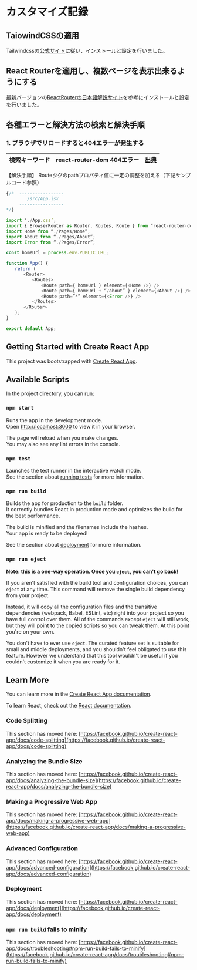 # カスタマイズ記録

## TaiowindCSSの適用

Tailwindcssの[公式サイト](https://tailwindcss.com/docs/guides/create-react-app)に従い、インストールと設定を行いました。

## React Routerを適用し、複数ページを表示出来るようにする

最新バージョンの[ReactRouterの日本語解説サイト](https://ralacode.com/blog/post/how-to-use-react-router/)を参考にインストールと設定を行いました。

## 各種エラーと解決方法の検索と解決手順

### 1. ブラウザでリロードすると404エラーが発生する

|検索キーワード|react-router-dom 404エラー|[出典](https://kubogen.com/web-programing-299/)
---- | ---- | ----

【解決手順】
Routeタグのpathプロパティ値に一定の調整を加える（下記サンプルコード参照）

```javascript
{/*  -----------------
        /src/App.jsx  
     -----------------
*/}

import ‘./App.css’;
import { BrowserRouter as Router, Routes, Route } from “react-router-dom”;
import Home from “./Pages/Home”;
import About from “./Pages/About”;
import Error from “./Pages/Error”;

const homeUrl = process.env.PUBLIC_URL;

function App() {
　　return (
　　　　<Router>
　　　　　　<Routes>
　　　　　　　　<Route path={ homeUrl } element={<Home />} />
　　　　　　　　<Route path={ homeUrl + “/about” } element={<About />} />
　　　　　　　　<Route path=”*” element={<Error />} />
　　　　　　</Routes>
　　　　</Router>
　　);
}

export default App;
```

## Getting Started with Create React App

This project was bootstrapped with [Create React App](https://github.com/facebook/create-react-app).

## Available Scripts

In the project directory, you can run:

### `npm start`

Runs the app in the development mode.\
Open [http://localhost:3000](http://localhost:3000) to view it in your browser.

The page will reload when you make changes.\
You may also see any lint errors in the console.

### `npm test`

Launches the test runner in the interactive watch mode.\
See the section about [running tests](https://facebook.github.io/create-react-app/docs/running-tests) for more information.

### `npm run build`

Builds the app for production to the `build` folder.\
It correctly bundles React in production mode and optimizes the build for the best performance.

The build is minified and the filenames include the hashes.\
Your app is ready to be deployed!

See the section about [deployment](https://facebook.github.io/create-react-app/docs/deployment) for more information.

### `npm run eject`

**Note: this is a one-way operation. Once you `eject`, you can't go back!**

If you aren't satisfied with the build tool and configuration choices, you can `eject` at any time. This command will remove the single build dependency from your project.

Instead, it will copy all the configuration files and the transitive dependencies (webpack, Babel, ESLint, etc) right into your project so you have full control over them. All of the commands except `eject` will still work, but they will point to the copied scripts so you can tweak them. At this point you're on your own.

You don't have to ever use `eject`. The curated feature set is suitable for small and middle deployments, and you shouldn't feel obligated to use this feature. However we understand that this tool wouldn't be useful if you couldn't customize it when you are ready for it.

## Learn More

You can learn more in the [Create React App documentation](https://facebook.github.io/create-react-app/docs/getting-started).

To learn React, check out the [React documentation](https://reactjs.org/).

### Code Splitting

This section has moved here: [https://facebook.github.io/create-react-app/docs/code-splitting](https://facebook.github.io/create-react-app/docs/code-splitting)

### Analyzing the Bundle Size

This section has moved here: [https://facebook.github.io/create-react-app/docs/analyzing-the-bundle-size](https://facebook.github.io/create-react-app/docs/analyzing-the-bundle-size)

### Making a Progressive Web App

This section has moved here: [https://facebook.github.io/create-react-app/docs/making-a-progressive-web-app](https://facebook.github.io/create-react-app/docs/making-a-progressive-web-app)

### Advanced Configuration

This section has moved here: [https://facebook.github.io/create-react-app/docs/advanced-configuration](https://facebook.github.io/create-react-app/docs/advanced-configuration)

### Deployment

This section has moved here: [https://facebook.github.io/create-react-app/docs/deployment](https://facebook.github.io/create-react-app/docs/deployment)

### `npm run build` fails to minify

This section has moved here: [https://facebook.github.io/create-react-app/docs/troubleshooting#npm-run-build-fails-to-minify](https://facebook.github.io/create-react-app/docs/troubleshooting#npm-run-build-fails-to-minify)
